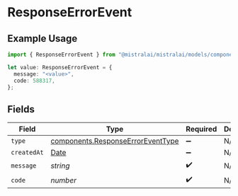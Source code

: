 # ResponseErrorEvent

## Example Usage

```typescript
import { ResponseErrorEvent } from "@mistralai/mistralai/models/components";

let value: ResponseErrorEvent = {
  message: "<value>",
  code: 588317,
};
```

## Fields

| Field                                                                                         | Type                                                                                          | Required                                                                                      | Description                                                                                   |
| --------------------------------------------------------------------------------------------- | --------------------------------------------------------------------------------------------- | --------------------------------------------------------------------------------------------- | --------------------------------------------------------------------------------------------- |
| `type`                                                                                        | [components.ResponseErrorEventType](../../models/components/responseerroreventtype.md)        | :heavy_minus_sign:                                                                            | N/A                                                                                           |
| `createdAt`                                                                                   | [Date](https://developer.mozilla.org/en-US/docs/Web/JavaScript/Reference/Global_Objects/Date) | :heavy_minus_sign:                                                                            | N/A                                                                                           |
| `message`                                                                                     | *string*                                                                                      | :heavy_check_mark:                                                                            | N/A                                                                                           |
| `code`                                                                                        | *number*                                                                                      | :heavy_check_mark:                                                                            | N/A                                                                                           |